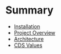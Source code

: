 # Summary

* [Installation](installation/README.md)
* [Project Overview](goals/README.md)
* [Architecture](arch/README.md)
* [CDS Values](cdsvalues/README.md)

